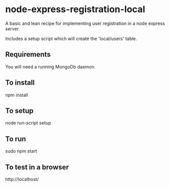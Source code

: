 # node-express-registration-local
A basic and lean recipe for implementing user registration in a node express server.

Includes a setup script which will create the 'local/users' table.

Requirements
-
You will need a running MongoDb daemon.

To install
-
npm install

To setup
-
node run-script setup

To run
-
sudo npm start

To test in a browser
-
http://localhost/
